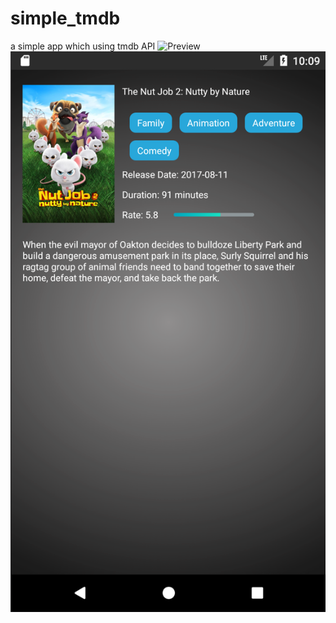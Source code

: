 # simple_tmdb
a simple app which using tmdb API
![Preview](https://github.com/evahsu1105/simple_tmdb/blob/master/screen_movie_list.png)
![Preview](https://github.com/evahsu1105/simple_tmdb/blob/master/screen_movie_detail.png)
